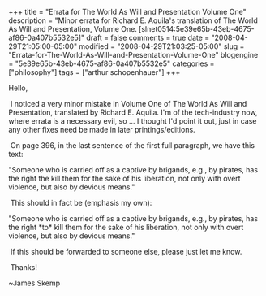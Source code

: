 +++
title = "Errata for The World As Will and Presentation Volume One"
description = "Minor errata for Richard E. Aquila's translation of The World As Will and Presentation, Volume One. [slnet0514:5e39e65b-43eb-4675-af86-0a407b5532e5]"
draft = false
comments = true
date = "2008-04-29T21:05:00-05:00"
modified = "2008-04-29T21:03:25-05:00"
slug = "Errata-for-The-World-As-Will-and-Presentation-Volume-One"
blogengine = "5e39e65b-43eb-4675-af86-0a407b5532e5"
categories = ["philosophy"]
tags = ["arthur schopenhauer"]
+++

<p>
Hello, 
</p>
<p>
&nbsp;I noticed a very minor mistake in Volume One of The World As Will and Presentation, translated by Richard E. Aquila. I&#39;m of the tech-industry now, where errata is a necessary evil, so ... I thought I&#39;d point it out, just in case any other fixes need be made in later printings/editions. 
</p>
<p>
&nbsp;On page 396, in the last sentence of the first full paragraph, we have this text: 
</p>
<p>
&quot;Someone who is carried off as a captive by brigands, e.g., by pirates, has the right the kill them for the sake of his liberation, not only with overt violence, but also by devious means.&quot; 
</p>
<p>
&nbsp;This should in fact be (emphasis my own): 
</p>
<p>
&quot;Someone who is carried off as a captive by brigands, e.g., by pirates, has the right *to* kill them for the sake of his liberation, not only with overt violence, but also by devious means.&quot; 
</p>
<p>
&nbsp;If this should be forwarded to someone else, please just let me know. 
</p>
<p>
&nbsp;Thanks! 
</p>
<p>
~James Skemp 
</p>

